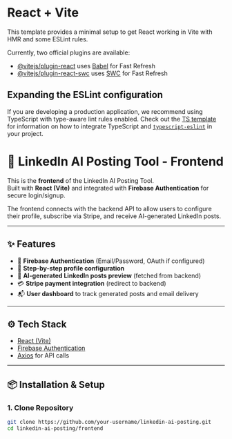 # React + Vite

This template provides a minimal setup to get React working in Vite with HMR and some ESLint rules.

Currently, two official plugins are available:

- [@vitejs/plugin-react](https://github.com/vitejs/vite-plugin-react/blob/main/packages/plugin-react) uses [Babel](https://babeljs.io/) for Fast Refresh
- [@vitejs/plugin-react-swc](https://github.com/vitejs/vite-plugin-react/blob/main/packages/plugin-react-swc) uses [SWC](https://swc.rs/) for Fast Refresh

## Expanding the ESLint configuration

If you are developing a production application, we recommend using TypeScript with type-aware lint rules enabled. Check out the [TS template](https://github.com/vitejs/vite/tree/main/packages/create-vite/template-react-ts) for information on how to integrate TypeScript and [`typescript-eslint`](https://typescript-eslint.io) in your project.

# 🚀 LinkedIn AI Posting Tool - Frontend

This is the **frontend** of the LinkedIn AI Posting Tool.  
Built with **React (Vite)** and integrated with **Firebase Authentication** for secure login/signup.

The frontend connects with the backend API to allow users to configure their profile, subscribe via Stripe, and receive AI-generated LinkedIn posts.

---

## ✨ Features

- 🔑 **Firebase Authentication** (Email/Password, OAuth if configured)
- 📝 **Step-by-step profile configuration**
- 🤖 **AI-generated LinkedIn posts preview** (fetched from backend)
- 💳 **Stripe payment integration** (redirect to backend)
- 📬 **User dashboard** to track generated posts and email delivery

---

## ⚙️ Tech Stack

- [React (Vite)](https://vitejs.dev/)
- [Firebase Authentication](https://firebase.google.com/)
- [Axios](https://axios-http.com/) for API calls

---

## 📦 Installation & Setup

### 1. Clone Repository

```bash
git clone https://github.com/your-username/linkedin-ai-posting.git
cd linkedin-ai-posting/frontend
```
